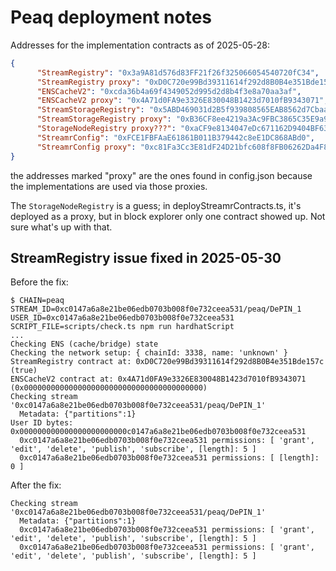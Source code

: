 # Peaq deployment notes

Addresses for the implementation contracts as of 2025-05-28:
```json
{
      "StreamRegistry": "0x3a9A81d576d83FF21f26f325066054540720fC34",
      "StreamRegistry proxy": "0xD0C720e99Bd39311614f292d8B0B4e351Bde157c",
      "ENSCacheV2": "0xcda36b4a69f4349052d995d2d8b4f3e8a70aa3af",
      "ENSCacheV2 proxy": "0x4A71d0FA9e3326E830048B1423d7010fB9343071",
      "StreamStorageRegistry": "0x5ABD469031d2B5f939808565EAB8562d7Cbaa939",
      "StreamStorageRegistry proxy": "0xB36CF8ee4219a3Ac9FBC3865C35E9a99353c26db",
      "StorageNodeRegistry proxy???": "0xaCF9e8134047eDc671162D9404BF63a587435bAa",
      "StreamrConfig": "0xFCE1FBFAaE61861B011B379442c8eE1DC868ABd0",
      "StreamrConfig proxy": "0xc81Fa3Cc3E81dF24D21bfc608f8FB06262Da4F8c"
}
```
the addresses marked "proxy" are the ones found in config.json because the implementations are used via those proxies.

The `StorageNodeRegistry` is a guess; in deployStreamrContracts.ts, it's deployed as a proxy, but in block explorer only one contract showed up. Not sure what's up with that.

## StreamRegistry issue fixed in 2025-05-30

Before the fix:
```
$ CHAIN=peaq STREAM_ID=0xc0147a6a8e21be06edb0703b008f0e732ceea531/peaq/DePIN_1 USER_ID=0xc0147a6a8e21be06edb0703b008f0e732ceea531 SCRIPT_FILE=scripts/check.ts npm run hardhatScript
...
Checking ENS (cache/bridge) state
Checking the network setup: { chainId: 3338, name: 'unknown' }
StreamRegistry contract at: 0xD0C720e99Bd39311614f292d8B0B4e351Bde157c (true)
ENSCacheV2 contract at: 0x4A71d0FA9e3326E830048B1423d7010fB9343071 (0x0000000000000000000000000000000000000000)
Checking stream '0xc0147a6a8e21be06edb0703b008f0e732ceea531/peaq/DePIN_1'
  Metadata: {"partitions":1}
User ID bytes: 0x000000000000000000000000c0147a6a8e21be06edb0703b008f0e732ceea531
  0xc0147a6a8e21be06edb0703b008f0e732ceea531 permissions: [ 'grant', 'edit', 'delete', 'publish', 'subscribe', [length]: 5 ]
  0xc0147a6a8e21be06edb0703b008f0e732ceea531 permissions: [ [length]: 0 ]
```

After the fix:
```
Checking stream '0xc0147a6a8e21be06edb0703b008f0e732ceea531/peaq/DePIN_1'
  Metadata: {"partitions":1}
  0xc0147a6a8e21be06edb0703b008f0e732ceea531 permissions: [ 'grant', 'edit', 'delete', 'publish', 'subscribe', [length]: 5 ]
  0xc0147a6a8e21be06edb0703b008f0e732ceea531 permissions: [ 'grant', 'edit', 'delete', 'publish', 'subscribe', [length]: 5 ]
```
